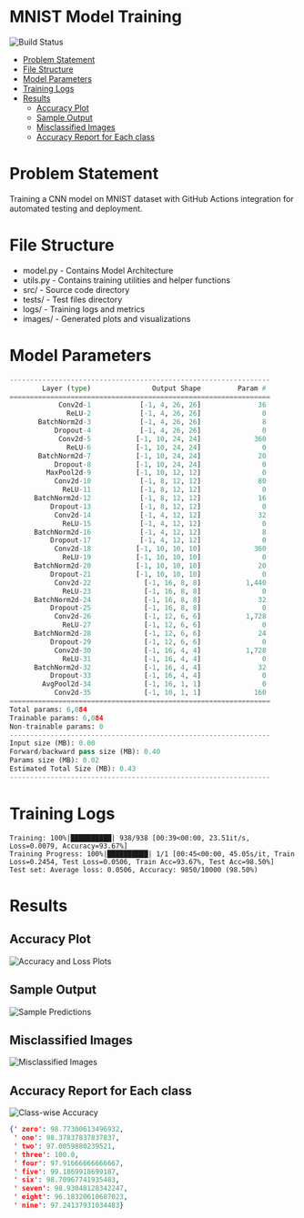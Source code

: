 # MNIST Model Training

![Build Status](https://github.com/deepanshudashora/MNIST_github_actions/actions/workflows/python-app.yml/badge.svg)

- [Problem Statement](#Problem-Statement)
- [File Structure](#File-Structure)
- [Model Parameters](#Model-Parameters)
- [Training Logs](#Training-Logs)
- [Results](#Results)
  * [Accuracy Plot](#Accuracy-Plot)
  * [Sample Output](#Sample-Output)
  * [Misclassified Images](#Misclassified-Images)
  * [Accuracy Report for Each class](#Accuracy-Report-for-Each-class)

# Problem Statement
Training a CNN model on MNIST dataset with GitHub Actions integration for automated testing and deployment.

# File Structure
* model.py - Contains Model Architecture
* utils.py - Contains training utilities and helper functions
* src/ - Source code directory
* tests/ - Test files directory
* logs/ - Training logs and metrics
* images/ - Generated plots and visualizations

# Model Parameters
```python
----------------------------------------------------------------
        Layer (type)               Output Shape         Param #
================================================================
            Conv2d-1            [-1, 4, 26, 26]              36
              ReLU-2            [-1, 4, 26, 26]               0
       BatchNorm2d-3            [-1, 4, 26, 26]               8
           Dropout-4            [-1, 4, 26, 26]               0
            Conv2d-5           [-1, 10, 24, 24]             360
              ReLU-6           [-1, 10, 24, 24]               0
       BatchNorm2d-7           [-1, 10, 24, 24]              20
           Dropout-8           [-1, 10, 24, 24]               0
         MaxPool2d-9           [-1, 10, 12, 12]               0
           Conv2d-10            [-1, 8, 12, 12]              80
             ReLU-11            [-1, 8, 12, 12]               0
      BatchNorm2d-12            [-1, 8, 12, 12]              16
          Dropout-13            [-1, 8, 12, 12]               0
           Conv2d-14            [-1, 4, 12, 12]              32
             ReLU-15            [-1, 4, 12, 12]               0
      BatchNorm2d-16            [-1, 4, 12, 12]               8
          Dropout-17            [-1, 4, 12, 12]               0
           Conv2d-18           [-1, 10, 10, 10]             360
             ReLU-19           [-1, 10, 10, 10]               0
      BatchNorm2d-20           [-1, 10, 10, 10]              20
          Dropout-21           [-1, 10, 10, 10]               0
           Conv2d-22             [-1, 16, 8, 8]           1,440
             ReLU-23             [-1, 16, 8, 8]               0
      BatchNorm2d-24             [-1, 16, 8, 8]              32
          Dropout-25             [-1, 16, 8, 8]               0
           Conv2d-26             [-1, 12, 6, 6]           1,728
             ReLU-27             [-1, 12, 6, 6]               0
      BatchNorm2d-28             [-1, 12, 6, 6]              24
          Dropout-29             [-1, 12, 6, 6]               0
           Conv2d-30             [-1, 16, 4, 4]           1,728
             ReLU-31             [-1, 16, 4, 4]               0
      BatchNorm2d-32             [-1, 16, 4, 4]              32
          Dropout-33             [-1, 16, 4, 4]               0
        AvgPool2d-34             [-1, 16, 1, 1]               0
           Conv2d-35             [-1, 10, 1, 1]             160
================================================================
Total params: 6,084
Trainable params: 6,084
Non-trainable params: 0
----------------------------------------------------------------
Input size (MB): 0.00
Forward/backward pass size (MB): 0.40
Params size (MB): 0.02
Estimated Total Size (MB): 0.43
----------------------------------------------------------------
```
</details>

# Training Logs
```
Training: 100%|██████████| 938/938 [00:39<00:00, 23.51it/s, Loss=0.0079, Accuracy=93.67%]
Training Progress: 100%|██████████| 1/1 [00:45<00:00, 45.05s/it, Train Loss=0.2454, Test Loss=0.0506, Train Acc=93.67%, Test Acc=98.50%]
Test set: Average loss: 0.0506, Accuracy: 9850/10000 (98.50%)

```
# Results

## Accuracy Plot
![Accuracy and Loss Plots](images/accuracy_plot.png)

## Sample Output
![Sample Predictions](images/prediction.png)

## Misclassified Images
![Misclassified Images](images/missclassified.png)

## Accuracy Report for Each class
![Class-wise Accuracy](images/accuracy_per_class.png)

```json
{' zero': 98.77300613496932,
 ' one': 98.37837837837837,
 ' two': 97.0059880239521,
 ' three': 100.0,
 ' four': 97.91666666666667,
 ' five': 99.1869918699187,
 ' six': 98.70967741935483,
 ' seven': 98.93048128342247,
 ' eight': 96.18320610687023,
 ' nine': 97.24137931034483}
```
</details>
